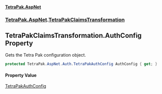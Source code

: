 #### [TetraPak.AspNet](index.md 'index')
### [TetraPak.AspNet](TetraPak_AspNet.md 'TetraPak.AspNet').[TetraPakClaimsTransformation](TetraPak_AspNet_TetraPakClaimsTransformation.md 'TetraPak.AspNet.TetraPakClaimsTransformation')
## TetraPakClaimsTransformation.AuthConfig Property
Gets the Tetra Pak configuration object.   
```csharp
protected TetraPak.AspNet.Auth.TetraPakAuthConfig AuthConfig { get; }
```
#### Property Value
[TetraPakAuthConfig](TetraPak_AspNet_Auth_TetraPakAuthConfig.md 'TetraPak.AspNet.Auth.TetraPakAuthConfig')
